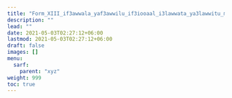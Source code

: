 ```yaml
---
title: "Form_XIII_if3awwala_yaf3awwilu_if3iooaal_i3lawwata_ya3lawwitu_mudaa3af"
description: ""
lead: ""
date: 2021-05-03T02:27:12+06:00
lastmod: 2021-05-03T02:27:12+06:00
draft: false
images: []
menu: 
  sarf:
    parent: "xyz"
weight: 999
toc: true
---
```



